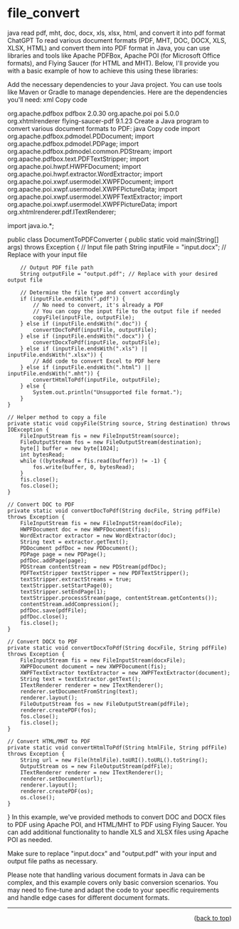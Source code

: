 <a name="topage"></a>

# file_convert

java read pdf, mht, doc, docx, xls, xlsx, html, and convert it into pdf format
ChatGPT
To read various document formats (PDF, MHT, DOC, DOCX, XLS, XLSX, HTML) and convert them into PDF format in Java, you can use libraries and tools like Apache PDFBox, Apache POI (for Microsoft Office formats), and Flying Saucer (for HTML and MHT). Below, I'll provide you with a basic example of how to achieve this using these libraries:

Add the necessary dependencies to your Java project. You can use tools like Maven or Gradle to manage dependencies. Here are the dependencies you'll need:
xml
Copy code
<!-- Apache PDFBox -->
<dependency>
    <groupId>org.apache.pdfbox</groupId>
    <artifactId>pdfbox</artifactId>
    <version>2.0.30</version>
</dependency>

<!-- Apache POI (for DOC, DOCX, XLS, XLSX) -->
<dependency>
    <groupId>org.apache.poi</groupId>
    <artifactId>poi</artifactId>
    <version>5.0.0</version>
</dependency>

<!-- Flying Saucer (for HTML and MHT) -->
<dependency>
    <groupId>org.xhtmlrenderer</groupId>
    <artifactId>flying-saucer-pdf</artifactId>
    <version>9.1.23</version>
</dependency>
Create a Java program to convert various document formats to PDF:
java
Copy code
import org.apache.pdfbox.pdmodel.PDDocument;
import org.apache.pdfbox.pdmodel.PDPage;
import org.apache.pdfbox.pdmodel.common.PDStream;
import org.apache.pdfbox.text.PDFTextStripper;
import org.apache.poi.hwpf.HWPFDocument;
import org.apache.poi.hwpf.extractor.WordExtractor;
import org.apache.poi.xwpf.usermodel.XWPFDocument;
import org.apache.poi.xwpf.usermodel.XWPFPictureData;
import org.apache.poi.xwpf.usermodel.XWPFTextExtractor;
import org.apache.poi.xwpf.usermodel.XWPFPictureData;
import org.xhtmlrenderer.pdf.ITextRenderer;

import java.io.*;

public class DocumentToPDFConverter {
    public static void main(String[] args) throws Exception {
        // Input file path
        String inputFile = "input.docx"; // Replace with your input file

        // Output PDF file path
        String outputFile = "output.pdf"; // Replace with your desired output file

        // Determine the file type and convert accordingly
        if (inputFile.endsWith(".pdf")) {
            // No need to convert, it's already a PDF
            // You can copy the input file to the output file if needed
            copyFile(inputFile, outputFile);
        } else if (inputFile.endsWith(".doc")) {
            convertDocToPdf(inputFile, outputFile);
        } else if (inputFile.endsWith(".docx")) {
            convertDocxToPdf(inputFile, outputFile);
        } else if (inputFile.endsWith(".xls") || inputFile.endsWith(".xlsx")) {
            // Add code to convert Excel to PDF here
        } else if (inputFile.endsWith(".html") || inputFile.endsWith(".mht")) {
            convertHtmlToPdf(inputFile, outputFile);
        } else {
            System.out.println("Unsupported file format.");
        }
    }

    // Helper method to copy a file
    private static void copyFile(String source, String destination) throws IOException {
        FileInputStream fis = new FileInputStream(source);
        FileOutputStream fos = new FileOutputStream(destination);
        byte[] buffer = new byte[1024];
        int bytesRead;
        while ((bytesRead = fis.read(buffer)) != -1) {
            fos.write(buffer, 0, bytesRead);
        }
        fis.close();
        fos.close();
    }

    // Convert DOC to PDF
    private static void convertDocToPdf(String docFile, String pdfFile) throws Exception {
        FileInputStream fis = new FileInputStream(docFile);
        HWPFDocument doc = new HWPFDocument(fis);
        WordExtractor extractor = new WordExtractor(doc);
        String text = extractor.getText();
        PDDocument pdfDoc = new PDDocument();
        PDPage page = new PDPage();
        pdfDoc.addPage(page);
        PDStream contentStream = new PDStream(pdfDoc);
        PDFTextStripper textStripper = new PDFTextStripper();
        textStripper.extractStreams = true;
        textStripper.setStartPage(0);
        textStripper.setEndPage(1);
        textStripper.processStream(page, contentStream.getContents());
        contentStream.addCompression();
        pdfDoc.save(pdfFile);
        pdfDoc.close();
        fis.close();
    }

    // Convert DOCX to PDF
    private static void convertDocxToPdf(String docxFile, String pdfFile) throws Exception {
        FileInputStream fis = new FileInputStream(docxFile);
        XWPFDocument document = new XWPFDocument(fis);
        XWPFTextExtractor textExtractor = new XWPFTextExtractor(document);
        String text = textExtractor.getText();
        ITextRenderer renderer = new ITextRenderer();
        renderer.setDocumentFromString(text);
        renderer.layout();
        FileOutputStream fos = new FileOutputStream(pdfFile);
        renderer.createPDF(fos);
        fos.close();
        fis.close();
    }

    // Convert HTML/MHT to PDF
    private static void convertHtmlToPdf(String htmlFile, String pdfFile) throws Exception {
        String url = new File(htmlFile).toURI().toURL().toString();
        OutputStream os = new FileOutputStream(pdfFile);
        ITextRenderer renderer = new ITextRenderer();
        renderer.setDocument(url);
        renderer.layout();
        renderer.createPDF(os);
        os.close();
    }
}
In this example, we've provided methods to convert DOC and DOCX files to PDF using Apache POI, and HTML/MHT to PDF using Flying Saucer. You can add additional functionality to handle XLS and XLSX files using Apache POI as needed.

Make sure to replace "input.docx" and "output.pdf" with your input and output file paths as necessary.

Please note that handling various document formats in Java can be complex, and this example covers only basic conversion scenarios. You may need to fine-tune and adapt the code to your specific requirements and handle edge cases for different document formats.


----

<p align="right">(<a href="#topage">back to top</a>)</p>
<br/>
<br/>
